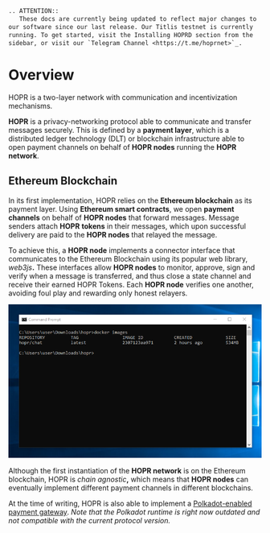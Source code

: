 <!-- ---
description: A general introduction to the HOPR ecosystem.
--- -->

```eval_rst
.. ATTENTION::
   These docs are currently being updated to reflect major changes to our software since our last release. Our Titlis testnet is currently running. To get started, visit the Installing HOPRD section from the sidebar, or visit our `Telegram Channel <https://t.me/hoprnet>`_.
```

# Overview

HOPR is a two-layer network with communication and incentivization mechanisms.

**HOPR** is a privacy-networking protocol able to communicate and transfer messages securely. This is defined by a **payment layer**, which is a distributed ledger technology \(DLT\) or blockchain infrastructure able to open payment channels on behalf of **HOPR nodes** running the **HOPR network**.

## Ethereum Blockchain

In its first implementation, HOPR relies on the **Ethereum blockchain** as its payment layer. Using **Ethereum smart contracts**, we open **payment channels** on behalf of **HOPR nodes** that forward messages. Message senders attach **HOPR** **tokens** in their messages, which upon successful delivery are paid to the **HOPR nodes** that relayed the message.

To achieve this, a **HOPR node** implements a connector interface that communicates to the Ethereum Blockchain using its popular web library, _web3js_**.** These interfaces allow **HOPR nodes** to monitor, approve, sign and verify when a message is transferred, and thus close a state channel and receive their earned HOPR Tokens. Each **HOPR node** verifies one another, avoiding foul play and rewarding only honest relayers.

![HOPR Protocol Ethereum Blockchain connector architecture](../../images/image.png)

Although the first instantiation of the **HOPR network** is on the Ethereum blockchain, HOPR is _chain agnostic_**,** which means that **HOPR nodes** can eventually implement different payment channels in different blockchains.

At the time of writing, HOPR is also able to implement a [Polkadot-enabled payment gateway](https://github.com/hoprnet/hopr-polkadot). _Note that the Polkadot runtime is right now outdated and not compatible with the current protocol version._

